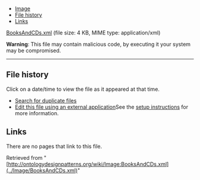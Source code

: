 * [Image](../Image/BooksAndCDs.xml#file)
* [File history](../Image/BooksAndCDs.xml#filehistory)
* [Links](../Image/BooksAndCDs.xml#filelinks)


[BooksAndCDs.xml](../images/3/34/BooksAndCDs.xml "BooksAndCDs.xml")‎
 (file size: 4 KB, MIME type: application/xml)




__Warning__: This file may contain malicious code, by executing it your system may be compromised.

---



## File history

Click on a date/time to view the file as it appeared at that time.



  
* [Search for duplicate files](http://ontologydesignpatterns.org/wiki/Special:FileDuplicateSearch/BooksAndCDs.xml "Special:FileDuplicateSearch/BooksAndCDs.xml")
* [Edit this file using an external application](http://ontologydesignpatterns.org/wiki/index.php?title=Image:BooksAndCDs.xml&action=edit&externaledit=true&mode=file "Image:BooksAndCDs.xml")See the [setup instructions](http://www.mediawiki.org/wiki/Manual:External_editors "http://www.mediawiki.org/wiki/Manual:External_editors") for more information.

## Links



There are no pages that link to this file.




Retrieved from "[http://ontologydesignpatterns.org/wiki/Image:BooksAndCDs.xml](../Image/BooksAndCDs.xml)"